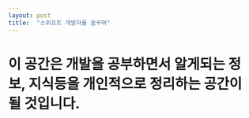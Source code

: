 ```yaml
---
layout: post
title:  "스위프트 개발자를 꿈꾸며"
---
```


# 이 공간은 개발을 공부하면서 알게되는 정보, 지식등을 개인적으로 정리하는 공간이 될 것입니다.
